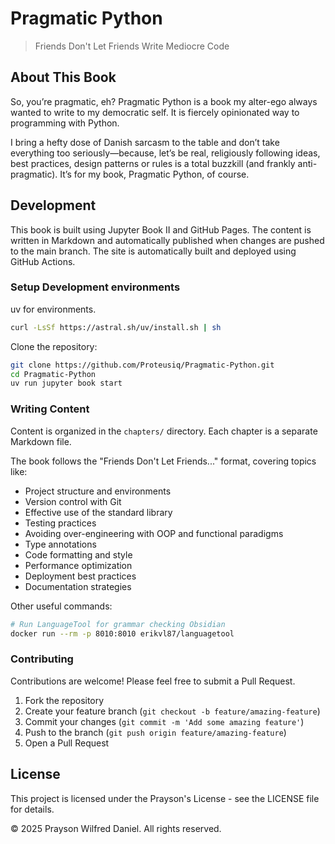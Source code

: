 # Pragmatic Python

> Friends Don't Let Friends Write Mediocre Code

## About This Book

So, you’re pragmatic, eh? Pragmatic Python is a book my alter-ego always wanted
to write to my democratic self. It is fiercely opinionated way to programming
with Python.

I bring a hefty dose of Danish sarcasm to the table and don’t take everything
too seriously—because, let’s be real, religiously following ideas, best
practices, design patterns or rules is a total buzzkill (and frankly
anti-pragmatic). It’s for my book, Pragmatic Python, of course.

## Development

This book is built using Jupyter Book II and GitHub Pages. The content is written in
Markdown and automatically published when changes are pushed to the main branch.
The site is automatically built and deployed using GitHub Actions.

### Setup Development environments

uv for environments.   
   ```bash
   curl -LsSf https://astral.sh/uv/install.sh | sh
   ```

Clone the repository:

   ```bash
   git clone https://github.com/Proteusiq/Pragmatic-Python.git
   cd Pragmatic-Python
   uv run jupyter book start
   ```


### Writing Content

Content is organized in the `chapters/` directory. Each chapter is a separate
Markdown file.

The book follows the "Friends Don't Let Friends..." format, covering topics
like:

- Project structure and environments
- Version control with Git
- Effective use of the standard library
- Testing practices
- Avoiding over-engineering with OOP and functional paradigms
- Type annotations
- Code formatting and style
- Performance optimization
- Deployment best practices
- Documentation strategies


Other useful commands:

```bash
# Run LanguageTool for grammar checking Obsidian
docker run --rm -p 8010:8010 erikvl87/languagetool
```

### Contributing

Contributions are welcome! Please feel free to submit a Pull Request.

1. Fork the repository
1. Create your feature branch (`git checkout -b feature/amazing-feature`)
1. Commit your changes (`git commit -m 'Add some amazing feature'`)
1. Push to the branch (`git push origin feature/amazing-feature`)
1. Open a Pull Request

## License

This project is licensed under the Prayson's License - see the LICENSE file for
details.

© 2025 Prayson Wilfred Daniel. All rights reserved.
